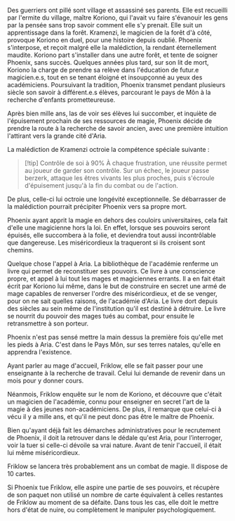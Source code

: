 Des guerriers ont pillé sont village et assassiné ses parents. 
Elle est recueilli par l'ermite du village, maître Koriono, qui l'avait vu faire s'évanouir les gens par la pensée sans trop savoir comment elle s'y prenait. 
Elle suit un apprentissage dans la forêt. Kramenzi, le magicien de la forêt d'à côté, provoque Koriono en duel, pour une histoire depuis oublié. Phoenix s'interpose, et reçoit malgré elle la malédiction, la rendant éternellement maudite.
Koriono part s'installer dans une autre forêt, et tente de soigner Phoenix, sans succès.
Quelques années plus tard, sur son lit de mort, Koriono la charge de prendre sa relève dans l'éducation de futur.e magicien.e.s, tout en se tenant éloigné et insoupçonné au yeux des académiciens. 
Poursuivant la tradition, Phoenix transmet pendant plusieurs siècle son savoir à différent.e.s élèves, parcourant le pays de Môn à la recherche d'enfants prometteureuse.

Après bien mille ans, las de voir ses élèves lui succomber, et inquiète de l'épuisement prochain de ses ressources de magie, Phoenix décide de prendre la route à la recherche de savoir ancien, avec une première intuition l'attirant vers la grande cité d'Aria.

La malédiction de Kramenzi octroie la compétence spéciale suivante :

> [!tip] Contrôle de soi à 90%
> À chaque frustration, une réussite permet au joueur de garder son contrôle. Sur un échec, le joueur passe berzerk, attaque les êtres vivants les plus proches, puis s'écroule d'épuisement jusqu'à la fin du combat ou de l'action.

De plus, celle-ci lui octroie une longévité exceptionnelle. Se débarrasser de la malédiction pourrait précipiter Phoenix vers sa propre mort.

Phoenix ayant apprit la magie en dehors des couloirs universitaires, cela fait d'elle une magicienne hors la loi.
En effet, lorsque ses pouvoirs seront épuisés, elle succombera à la folie, et deviendra tout aussi incontrôlable que dangereuse.
Les miséricordieux la traqueront si ils croisent sont chemins.

Quelque chose l'appel à Aria. 
La bibliothèque de l'académie renferme un livre qui permet de reconstituer ses pouvoirs. Ce livre à une conscience propre, et appel à lui tout les mages et magiciennes errants. Il a en fait était écrit
 par Koriono lui même, dans le but de construire en secret une armé de mage capables de renverser l'ordre des miséricordieux, et de se venger, pour on ne sait quelles raisons, de l'académie d'Aria. Le livre dort depuis des siècles au sein même de l'institution qu'il est destiné à détruire.
Le livre se nourrit du pouvoir des mages tués au combat, pour ensuite le retransmettre à son porteur.

Phoenix n'est pas sensé mettre la main dessus la première fois qu'elle met les pieds à Aria. C'est dans le Pays Môn, sur ses terres natales, qu'elle en apprendra l'existence.

Ayant parler au mage d'accueil, Friklow, elle se fait passer pour une enseignante à la recherche de travail. Celui lui demande de revenir dans un mois pour y donner cours.

Néanmois, Friklow enquête sur le nom de Koriono, et découvre que c'était un magicien de l'académie, connu pour enseigner en secret l'art de la magie à des jeunes non-académiciens. De plus, il remarque que celui-ci à vécu il y a mille ans, et qu'il ne peut donc pas être le maître de Phoenix.

Bien qu'ayant déjà fait les démarches administratives pour le recrutement de Phoenix, il doit la retrouver dans le dédale qu'est Aria, pour l’interroger, voir la tuer si celle-ci dévoile sa vrai nature.
Avant de tenir l'accueil, il était lui même miséricordieux.

Friklow se lancera très probablement ans un combat de magie. Il dispose de 10 cartes.

Si Phoenix tue Friklow, elle aspire une partie de ses pouvoirs, et récupère de son paquet non utilisé un nombre de carte équivalent à celles restantes de Friklow au moment de sa défaite. Dans tous les cas, elle doit le mettre hors d'état de nuire, ou complètement le manipuler psychologiquement.

